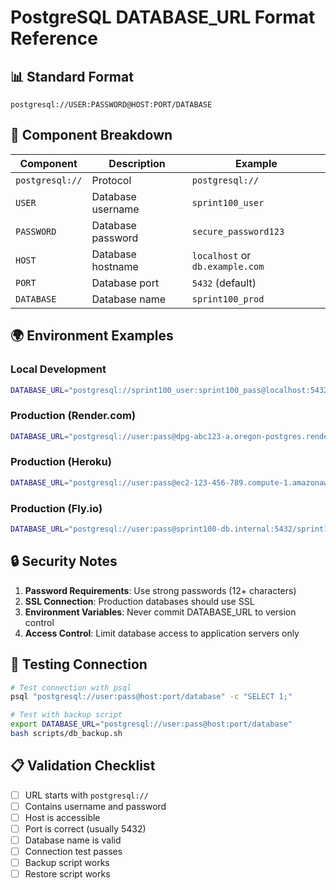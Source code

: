 # PostgreSQL DATABASE_URL Format Reference

## 📊 **Standard Format**
```
postgresql://USER:PASSWORD@HOST:PORT/DATABASE
```

## 🔧 **Component Breakdown**

| Component | Description | Example |
|-----------|-------------|---------|
| `postgresql://` | Protocol | `postgresql://` |
| `USER` | Database username | `sprint100_user` |
| `PASSWORD` | Database password | `secure_password123` |
| `HOST` | Database hostname | `localhost` or `db.example.com` |
| `PORT` | Database port | `5432` (default) |
| `DATABASE` | Database name | `sprint100_prod` |

## 🌍 **Environment Examples**

### **Local Development**
```bash
DATABASE_URL="postgresql://sprint100_user:sprint100_pass@localhost:5432/sprint100_dev"
```

### **Production (Render.com)**
```bash
DATABASE_URL="postgresql://user:pass@dpg-abc123-a.oregon-postgres.render.com:5432/sprint100_prod"
```

### **Production (Heroku)**
```bash
DATABASE_URL="postgresql://user:pass@ec2-123-456-789.compute-1.amazonaws.com:5432/db123456"
```

### **Production (Fly.io)**
```bash
DATABASE_URL="postgresql://user:pass@sprint100-db.internal:5432/sprint100"
```

## 🔒 **Security Notes**

1. **Password Requirements**: Use strong passwords (12+ characters)
2. **SSL Connection**: Production databases should use SSL
3. **Environment Variables**: Never commit DATABASE_URL to version control
4. **Access Control**: Limit database access to application servers only

## 🧪 **Testing Connection**

```bash
# Test connection with psql
psql "postgresql://user:pass@host:port/database" -c "SELECT 1;"

# Test with backup script
export DATABASE_URL="postgresql://user:pass@host:port/database"
bash scripts/db_backup.sh
```

## 📋 **Validation Checklist**

- [ ] URL starts with `postgresql://`
- [ ] Contains username and password
- [ ] Host is accessible
- [ ] Port is correct (usually 5432)
- [ ] Database name is valid
- [ ] Connection test passes
- [ ] Backup script works
- [ ] Restore script works
